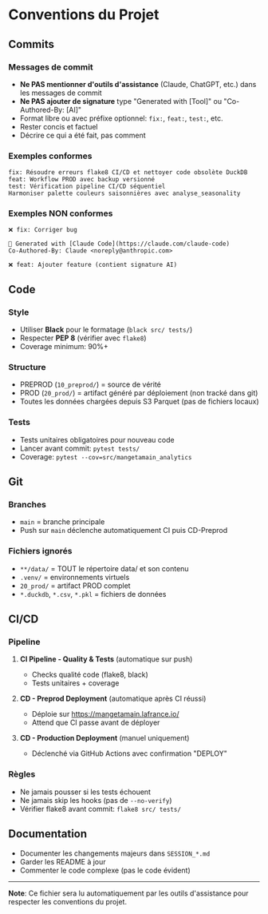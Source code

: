 # Conventions du Projet

## Commits

### Messages de commit

- **Ne PAS mentionner d'outils d'assistance** (Claude, ChatGPT, etc.) dans les messages de commit
- **Ne PAS ajouter de signature** type "Generated with [Tool]" ou "Co-Authored-By: [AI]"
- Format libre ou avec préfixe optionnel: `fix:`, `feat:`, `test:`, etc.
- Rester concis et factuel
- Décrire ce qui a été fait, pas comment

### Exemples conformes

```
fix: Résoudre erreurs flake8 CI/CD et nettoyer code obsolète DuckDB
feat: Workflow PROD avec backup versionné
test: Vérification pipeline CI/CD séquentiel
Harmoniser palette couleurs saisonnières avec analyse_seasonality
```

### Exemples NON conformes

```
❌ fix: Corriger bug

🤖 Generated with [Claude Code](https://claude.com/claude-code)
Co-Authored-By: Claude <noreply@anthropic.com>

❌ feat: Ajouter feature (contient signature AI)
```

## Code

### Style

- Utiliser **Black** pour le formatage (`black src/ tests/`)
- Respecter **PEP 8** (vérifier avec `flake8`)
- Coverage minimum: 90%+

### Structure

- PREPROD (`10_preprod/`) = source de vérité
- PROD (`20_prod/`) = artifact généré par déploiement (non tracké dans git)
- Toutes les données chargées depuis S3 Parquet (pas de fichiers locaux)

### Tests

- Tests unitaires obligatoires pour nouveau code
- Lancer avant commit: `pytest tests/`
- Coverage: `pytest --cov=src/mangetamain_analytics`

## Git

### Branches

- `main` = branche principale
- Push sur `main` déclenche automatiquement CI puis CD-Preprod

### Fichiers ignorés

- `**/data/` = TOUT le répertoire data/ et son contenu
- `.venv/` = environnements virtuels
- `20_prod/` = artifact PROD complet
- `*.duckdb`, `*.csv`, `*.pkl` = fichiers de données

## CI/CD

### Pipeline

1. **CI Pipeline - Quality & Tests** (automatique sur push)
   - Checks qualité code (flake8, black)
   - Tests unitaires + coverage

2. **CD - Preprod Deployment** (automatique après CI réussi)
   - Déploie sur https://mangetamain.lafrance.io/
   - Attend que CI passe avant de déployer

3. **CD - Production Deployment** (manuel uniquement)
   - Déclenché via GitHub Actions avec confirmation "DEPLOY"

### Règles

- Ne jamais pousser si les tests échouent
- Ne jamais skip les hooks (pas de `--no-verify`)
- Vérifier flake8 avant commit: `flake8 src/ tests/`

## Documentation

- Documenter les changements majeurs dans `SESSION_*.md`
- Garder les README à jour
- Commenter le code complexe (pas le code évident)

---

**Note**: Ce fichier sera lu automatiquement par les outils d'assistance pour respecter les conventions du projet.
